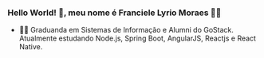 ### Hello World! 👋, meu nome é Franciele Lyrio Moraes 🧙‍♀️

<!--
**FranLyrio/franlyrio** is a ✨ _special_ ✨ repository because its `README.md` (this file) appears on your GitHub profile.
-->

- 👩‍💻 Graduanda em Sistemas de Informação e Alumni do GoStack. Atualmente estudando Node.js, Spring Boot, AngularJS, Reactjs e React Native.
